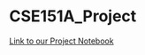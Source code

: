 # CSE151A_Project
[Link to our Project Notebook](https://colab.research.google.com/drive/1YpusAxOyCNkgLbNwInFFsIg0mX5Y-iJQ?usp=sharing)
